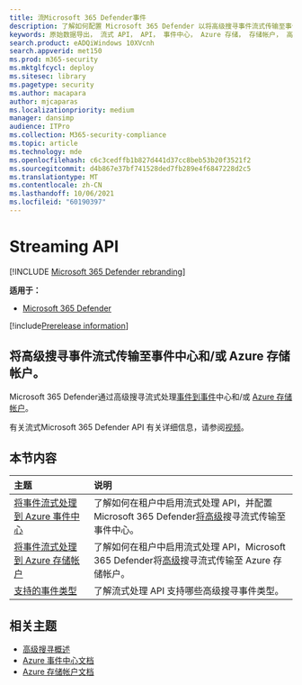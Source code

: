 ```yaml
---
title: 流Microsoft 365 Defender事件
description: 了解如何配置 Microsoft 365 Defender 以将高级搜寻事件流式传输至事件中心或 Azure 存储帐户
keywords: 原始数据导出， 流式 API， API， 事件中心， Azure 存储， 存储帐户， 高级搜寻， 原始数据共享
search.product: eADQiWindows 10XVcnh
search.appverid: met150
ms.prod: m365-security
ms.mktglfcycl: deploy
ms.sitesec: library
ms.pagetype: security
ms.author: macapara
author: mjcaparas
ms.localizationpriority: medium
manager: dansimp
audience: ITPro
ms.collection: M365-security-compliance
ms.topic: article
ms.technology: mde
ms.openlocfilehash: c6c3cedffb1b827d441d37cc8beb53b20f3521f2
ms.sourcegitcommit: d4b867e37bf741528ded7fb289e4f6847228d2c5
ms.translationtype: MT
ms.contentlocale: zh-CN
ms.lasthandoff: 10/06/2021
ms.locfileid: "60190397"
---
```

# <a name="streaming-api"></a>Streaming API

[!INCLUDE [Microsoft 365 Defender rebranding](../../includes/microsoft-defender.md)]

**适用于：**
- [Microsoft 365 Defender](https://go.microsoft.com/fwlink/?linkid=2118804)

[!include[Prerelease information](../../includes/prerelease.md)]

## <a name="stream-advanced-hunting-events-to-event-hubs-andor-azure-storage-account"></a>将高级搜寻事件流式传输至事件中心和/或 Azure 存储帐户。

Microsoft 365 Defender通过高级搜寻流式处理[事件到事件](../defender/advanced-hunting-overview.md)中心和/或[](/azure/event-hubs/) [Azure 存储帐户](/azure/event-hubs/)。

有关流式Microsoft 365 Defender API 有关详细信息，请参阅[视频](https://www.microsoft.com/en-us/videoplayer/embed/RE4r4ga)。

## <a name="in-this-section"></a>本节内容

主题 | 说明
:---|:---
[将事件流式处理到 Azure 事件中心](streaming-api-event-hub.md)| 了解如何在租户中启用流式处理 API，并配置Microsoft 365 Defender[将高级](../defender/advanced-hunting-overview.md)搜寻流式传输至事件中心。
[将事件流式处理到 Azure 存储帐户](streaming-api-storage.md)| 了解如何在租户中启用流式处理 API，Microsoft 365 Defender将[高级](advanced-hunting-overview.md)搜寻流式传输至 Azure 存储帐户。
[支持的事件类型](supported-event-types.md) | 了解流式处理 API 支持哪些高级搜寻事件类型。


## <a name="related-topics"></a>相关主题
- [高级搜寻概述](../defender/advanced-hunting-overview.md)
- [Azure 事件中心文档](/azure/event-hubs/)
- [Azure 存储帐户文档](/azure/storage/common/storage-account-overview)
